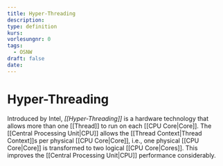 ```yaml
---
title: Hyper-Threading
description: 
type: definition
kurs: 
vorlesungnr: 0
tags:
  - OSNW
draft: false
date:
---
```


# Hyper-Threading

Introduced by Intel, *[[Hyper-Threading]]* is a hardware technology that allows more than one [[Thread]] to run on each [[CPU Core|Core]]. The [[Central Processing Unit|CPU]] allows the [[Thread Context|Thread Context]]s per physical [[CPU Core|Core]], i.e., one physical [[CPU Core|Core]] is transformed to two logical [[CPU Core|Cores]]. This improves the [[Central Processing Unit|CPU]] performance considerably.